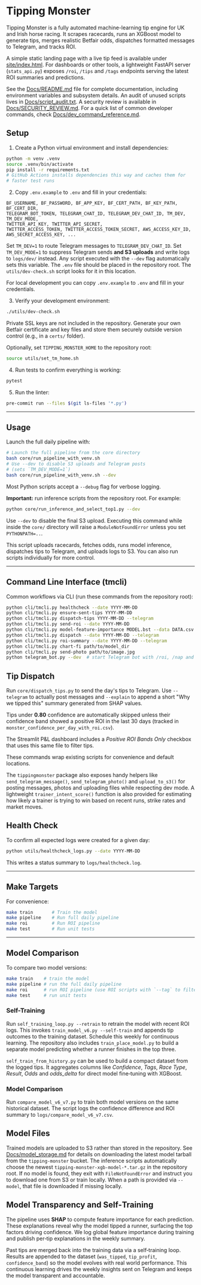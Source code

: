 # Tipping Monster

Tipping Monster is a fully automated machine-learning tip engine for UK and Irish horse racing. It scrapes racecards, runs an XGBoost model to generate tips, merges realistic Betfair odds, dispatches formatted messages to Telegram, and tracks ROI.

A simple static landing page with a live tip feed is available under [site/index.html](site/index.html).
For dashboards or other tools, a lightweight FastAPI server (`stats_api.py`) exposes
`/roi`, `/tips` and `/tags` endpoints serving the latest ROI summaries and predictions.

See the [Docs/README.md](Docs/README.md) file for complete documentation, including environment variables and subsystem details. An audit of unused scripts lives in [Docs/script_audit.txt](Docs/script_audit.txt). A security review is available in [Docs/SECURITY_REVIEW.md](Docs/SECURITY_REVIEW.md). For a quick list of common developer commands, check [Docs/dev_command_reference.md](Docs/dev_command_reference.md).

## Setup

1. Create a Python virtual environment and install dependencies:

```bash
python -m venv .venv
source .venv/bin/activate
pip install -r requirements.txt
# GitHub Actions installs dependencies this way and caches them for
# faster test runs
```

2. Copy `.env.example` to `.env` and fill in your credentials:

```
BF_USERNAME, BF_PASSWORD, BF_APP_KEY, BF_CERT_PATH, BF_KEY_PATH, BF_CERT_DIR,
TELEGRAM_BOT_TOKEN, TELEGRAM_CHAT_ID, TELEGRAM_DEV_CHAT_ID, TM_DEV, TM_DEV_MODE,
TWITTER_API_KEY, TWITTER_API_SECRET,
TWITTER_ACCESS_TOKEN, TWITTER_ACCESS_TOKEN_SECRET, AWS_ACCESS_KEY_ID, AWS_SECRET_ACCESS_KEY, ...
```


Set `TM_DEV=1` to route Telegram messages to `TELEGRAM_DEV_CHAT_ID`.
Set `TM_DEV_MODE=1` to suppress Telegram sends **and S3 uploads** and write logs to `logs/dev/` instead. Any script executed with the `--dev` flag automatically sets this variable.
The `.env` file should be placed in the repository root. The `utils/dev-check.sh` script looks for it in this location.


For local development you can copy `.env.example` to `.env` and fill in your credentials.

3. Verify your development environment:

```bash
./utils/dev-check.sh
```

Private SSL keys are not included in the repository. Generate your own Betfair certificate and key files and store them securely outside version control (e.g., in a `certs/` folder).

Optionally, set `TIPPING_MONSTER_HOME` to the repository root:

```bash
source utils/set_tm_home.sh
```

4. Run tests to confirm everything is working:

```bash
pytest
```

5. Run the linter:

```bash
pre-commit run --files $(git ls-files '*.py')
```

---

## Usage

Launch the full daily pipeline with:

```bash
# Launch the full pipeline from the core directory
bash core/run_pipeline_with_venv.sh
# Use --dev to disable S3 uploads and Telegram posts
# (sets `TM_DEV_MODE=1`)
bash core/run_pipeline_with_venv.sh --dev
```

Most Python scripts accept a `--debug` flag for verbose logging.

**Important:** run inference scripts from the repository root. For example:

```bash
python core/run_inference_and_select_top1.py --dev
```
Use `--dev` to disable the final S3 upload.
Executing this command while inside the `core/` directory will raise a `ModuleNotFoundError` unless you set `PYTHONPATH=..`.

This script uploads racecards, fetches odds, runs model inference, dispatches tips to Telegram, and uploads logs to S3. You can also run scripts individually for more control.

---

## Command Line Interface (tmcli)

Common workflows via CLI (run these commands from the repository root):

```bash
python cli/tmcli.py healthcheck --date YYYY-MM-DD
python cli/tmcli.py ensure-sent-tips YYYY-MM-DD
python cli/tmcli.py dispatch-tips YYYY-MM-DD --telegram
python cli/tmcli.py send-roi --date YYYY-MM-DD
python cli/tmcli.py model-feature-importance MODEL.bst --data DATA.csv --out chart.png
python cli/tmcli.py dispatch --date YYYY-MM-DD --telegram
python cli/tmcli.py roi-summary --date YYYY-MM-DD --telegram
python cli/tmcli.py chart-fi path/to/model_dir
python cli/tmcli.py send-photo path/to/image.jpg
python telegram_bot.py --dev  # start Telegram bot with /roi, /nap and /tip commands
```

## Tip Dispatch

Run `core/dispatch_tips.py` to send the day's tips to Telegram. Use `--telegram` to
actually post messages and `--explain` to append a short "Why we tipped this" summary generated from SHAP values.

Tips under **0.80** confidence are automatically skipped unless their confidence
band showed a positive ROI in the last 30 days (tracked in
`monster_confidence_per_day_with_roi.csv`).

The Streamlit P&L dashboard includes a *Positive ROI Bands Only* checkbox that
uses this same file to filter tips.

These commands wrap existing scripts for convenience and default locations.

The `tippingmonster` package also exposes handy helpers like
`send_telegram_message()`, `send_telegram_photo()` and `upload_to_s3()` for
posting messages, photos and uploading files while respecting dev mode.
A lightweight `trainer_intent_score()` function is also
provided for estimating how likely a trainer is trying to win based on recent
runs, strike rates and market moves.




## Health Check

To confirm all expected logs were created for a given day:

```bash
python utils/healthcheck_logs.py --date YYYY-MM-DD
```

This writes a status summary to `logs/healthcheck.log`.

---

## Make Targets

For convenience:

```bash
make train       # Train the model
make pipeline    # Run full daily pipeline
make roi         # Run ROI pipeline
make test        # Run unit tests
```

---

## Model Comparison

To compare two model versions:

```bash
make train    # train the model
make pipeline # run the full daily pipeline
make roi      # run ROI pipeline (use ROI scripts with `--tag` to filter by tag)
make test     # run unit tests
```

### Self-Training

Run `self_training_loop.py --retrain` to retrain the model with recent ROI logs.
This invokes `train_model_v6.py --self-train` and appends tip outcomes to the
training dataset. Schedule this weekly for continuous learning.
The repository also includes `train_place_model.py` to build a separate model
predicting whether a runner finishes in the top three.

`self_train_from_history.py` can be used to build a compact dataset from the
logged tips. It aggregates columns like *Confidence*, *Tags*, *Race Type*,
*Result*, *Odds* and *odds_delta* for direct model fine‑tuning with XGBoost.

### Model Comparison

Run `compare_model_v6_v7.py` to train both model versions on the same historical dataset. The script logs the confidence difference and ROI summary to `logs/compare_model_v6_v7.csv`.

## Model Files

Trained models are uploaded to S3 rather than stored in the repository. See
[Docs/model_storage.md](Docs/model_storage.md) for details on downloading the
latest model tarball from the `tipping-monster` bucket. The inference scripts
automatically choose the newest `tipping-monster-xgb-model-*.tar.gz` in the
repository root. If no model is found, they exit with `FileNotFoundError` and
instruct you to download one from S3 or train locally. When a path is provided
via `--model`, that file is downloaded if missing locally.

## Model Transparency and Self‑Training

The pipeline uses **SHAP** to compute feature importance for each prediction. These explanations
reveal why the model tipped a runner, surfacing the top factors driving confidence. We log global
feature importance during training and publish per‑tip explanations in the weekly summary.

Past tips are merged back into the training data via a self‑training loop. Results are appended to
the dataset (`was_tipped`, `tip_profit`, `confidence_band`) so the model evolves with real world
performance. This continuous learning drives the weekly insights sent on Telegram and keeps the
model transparent and accountable.
